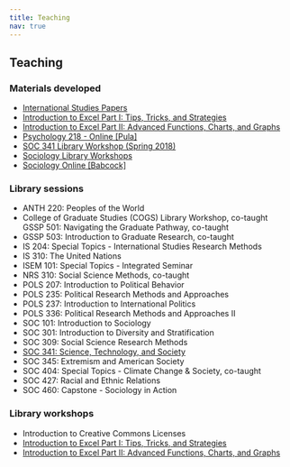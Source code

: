 ```yaml
---
title: Teaching
nav: true
---
```


## Teaching

### Materials developed 
<ul>
  <li><a href="https://libguides.uidaho.edu/IntlStudiesPapers" target="_blank">International Studies Papers</a></li>
  <li><a href="https://jylisadoney.github.io/intro-excel-1/" target="_blank">Introduction to Excel Part I: Tips, Tricks, and Strategies</a></li>  
  <li><a href="https://jylisadoney.github.io/intro-excel-2/" target="_blank">Introduction to Excel Part II: Advanced Functions, Charts, and Graphs</a></li>
  <li><a href="https://libguides.uidaho.edu/psyc218-online" target="_blank">Psychology 218 - Online [Pula]</a></li>
  <li><a href="https://jylisadoney.github.io/soc-341" target="_blank">SOC 341 Library Workshop (Spring 2018)</a></li>
  <li><a href="https://jylisadoney.github.io/soc" target="_blank">Sociology Library Workshops</a></li>
  <li><a href="https://libguides.uidaho.edu/socbabcock" target="_blank">Sociology Online [Babcock]</a></li>
</ul>  

### Library sessions
<ul>
  <li>ANTH 220: Peoples of the World</li>
  <li>College of Graduate Studies (COGS) Library Workshop, co-taught</li
  <li>GSSP 501: Navigating the Graduate Pathway, co-taught</li>
  <li>GSSP 503: Introduction to Graduate Research, co-taught</li>
  <li>IS 204: Special Topics - International Studies Research Methods </li>
  <li>IS 310: The United Nations</li>
  <li>ISEM 101: Special Topics - Integrated Seminar</li>
  <li>NRS 310: Social Science Methods, co-taught</li>
  <li>POLS 207: Introduction to Political Behavior</li>
  <li>POLS 235: Political Research Methods and Approaches</li>
  <li>POLS 237: Introduction to International Politics</li>
  <li>POLS 336: Political Research Methods and Approaches II</li>
  <li>SOC 101: Introduction to Sociology</li>
  <li>SOC 301: Introduction to Diversity and Stratification</li>
  <li>SOC 309: Social Science Research Methods</li>
  <li><a href="https://jylisadoney.github.io/soc-341" target="_blank">SOC 341: Science, Technology, and Society</a></li>
  <li>SOC 345: Extremism and American Society</li>
  <li>SOC 404: Special Topics - Climate Change & Society, co-taught</li>
  <li>SOC 427: Racial and Ethnic Relations</li>
  <li>SOC 460: Capstone - Sociology in Action</li>
</ul>

### Library workshops
<ul>
  <li>Introduction to Creative Commons Licenses</li>
  <li><a href="https://jylisadoney.github.io/intro-excel-1/" target="_blank">Introduction to Excel Part I: Tips, Tricks, and Strategies</a></li>
  <li><a href="https://jylisadoney.github.io/intro-excel-2/" target="_blank">Introduction to Excel Part II: Advanced Functions, Charts, and Graphs</a></li>
</ul>
